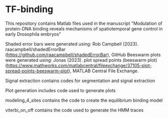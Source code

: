 # TF-binding
This repository contains Matlab files used in the manuscript "Modulation of protein-DNA binding reveals mechanisms of spatiotemporal gene control in early Drosophila embryos"

Shaded error bars were generated using: Rob Campbell (2023). raacampbell/shadedErrorBar (https://github.com/raacampbell/shadedErrorBar), GitHub
Beeswarm plots were generated using: Jonas (2023). plot spread points (beeswarm plot) (https://www.mathworks.com/matlabcentral/fileexchange/37105-plot-spread-points-beeswarm-plot), MATLAB Central File Exchange.

Signal extraction contains codes for segmentation and signal extraction

Plot generation includes code used to generate plots 

modeling_4_sites contains the code to create the equilibrium binding model

viterbi_on_off contains the code used to generate the HMM traces
